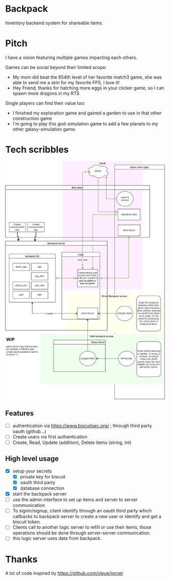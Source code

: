 # Backpack

Inventory backend system for shareable items.

# Pitch

I have a vision featuring multiple games impacting each others.

Games can be social beyond their limited scope:
- My mom did beat the 654th level of her favorite match3 game, she was able to send me a skin for my favorite FPS, I love it!
- Hey Friend, thanks for hatching more eggs in your clicker game, so I can spawn more dragons in my RTS

Single players can find their value too:
- I finished my exploration game and gained a garden to use in that other construction game
- I'm going to play this god-simulation game to add a few planets to my other galaxy-simulation game.

# Tech scribbles

![Raw target implementation](Docs/Backpack.drawio.png)

## Features

- [ ] authentication via https://www.biscuitsec.org/ ; through third party oauth (github...)
- [ ] Create users via first authentication
- [ ] Create, Read, Update (addition), Delete items (string, int)

## High level usage

- [x] setup your secrets 
  - [x] private key for biscuit
  - [x] oauth third party
  - [x] database connection
- [x] start the backpack server
- [ ] use the admin interface to set up items and server to server communication
- [ ] To signin/signup, client identify through an oauth third party which callbacks to backpack server to create a new user or identify and get a biscuit token.
- [ ] Clients call to another logic server to refill or use their items, those operations should be done through server-server communication. 
- [ ] this logic server uses data from backpack.

# Thanks

A lot of code inspired by https://github.com/vleue/jornet